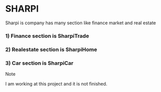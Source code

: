 # SHARPI
Sharpi is company has many section like finance market and real estate


 ### 1) Finance section is  SharpiTrade

 
 ### 2) Realestate section is SharpiHome

 
 ### 3) Car section is SharpiCar


>[!NOTE]
> I am working at this project and it is not finished.

